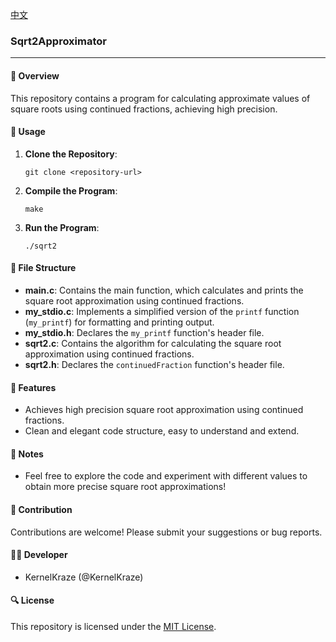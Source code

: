 [中文](./README_CN.md)
### Sqrt2Approximator

---

#### 🧮 Overview

This repository contains a program for calculating approximate values of square roots using continued fractions, achieving high precision.

#### 🚀 Usage

1. **Clone the Repository**:

   ```
   git clone <repository-url>
   ```

2. **Compile the Program**:

   ```
   make
   ```

3. **Run the Program**:

   ```
   ./sqrt2
   ```

#### 📄 File Structure

- **main.c**: Contains the main function, which calculates and prints the square root approximation using continued fractions.
- **my_stdio.c**: Implements a simplified version of the `printf` function (`my_printf`) for formatting and printing output.
- **my_stdio.h**: Declares the `my_printf` function's header file.
- **sqrt2.c**: Contains the algorithm for calculating the square root approximation using continued fractions.
- **sqrt2.h**: Declares the `continuedFraction` function's header file.

#### 🌟 Features

- Achieves high precision square root approximation using continued fractions.
- Clean and elegant code structure, easy to understand and extend.

#### 📝 Notes

- Feel free to explore the code and experiment with different values to obtain more precise square root approximations!

#### 🚦 Contribution

Contributions are welcome! Please submit your suggestions or bug reports.

#### 👨‍💻 Developer

- KernelKraze (@KernelKraze)

#### 🔍 License

This repository is licensed under the [MIT License](LICENSE).